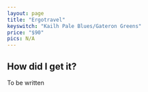 ```yaml
---
layout: page
title: "Ergotravel"
keyswitch: "Kailh Pale Blues/Gateron Greens"
price: "$90"
pics: N/A
---
```


## How did I get it? ##
To be written
